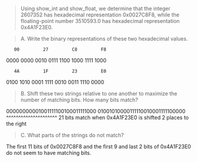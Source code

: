 > Using show_int and show_float, we determine that the integer 2607352 has
hexadecimal representation 0x0027C8F8, while the floating-point number
3510593.0 has hexadecimal representation 0x4A1F23E0.

> A. Write the binary representations of these two hexadecimal values.

       00         27         C8         F8
0000 0000  0010 0111  1100 1000  1111 1000

       4A         1F         23         E0
0100 1010  0001 1111  0010 0011  1110 0000


> B. Shift these two strings relative to one another to maximize the number of
matching bits. How many bits match?

00000000001001111100100011111000
  01001010000111110010001111100000
           ^^^^^^^^^^^^^^^^^^^^^
21 bits match when 0x4A1F23E0 is shifted 2 places to the right


> C. What parts of the strings do not match?

The first 11 bits of 0x0027C8F8 and the first 9 and last 2 bits of 0x4A1F23E0
do not seem to have matching bits.
